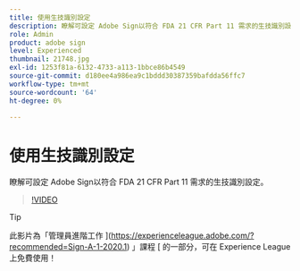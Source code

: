 ```yaml
---
title: 使用生技識別設定
description: 瞭解可設定 Adobe Sign以符合 FDA 21 CFR Part 11 需求的生技識別設定
role: Admin
product: adobe sign
level: Experienced
thumbnail: 21748.jpg
exl-id: 1253f81a-6132-4733-a113-1bbce86b4549
source-git-commit: d180ee4a986ea9c1bddd30387359bafdda56ffc7
workflow-type: tm+mt
source-wordcount: '64'
ht-degree: 0%

---
```


# 使用生技識別設定

瞭解可設定 Adobe Sign以符合 FDA 21 CFR Part 11 需求的生技識別設定。

>[!VIDEO](https://video.tv.adobe.com/v/21748?hidetitle=true)

>[!TIP]
>
>此影片為「管理員進階工作 ](https://experienceleague.adobe.com/?recommended=Sign-A-1-2020.1) 」課程 [ 的一部分，可在 Experience League 上免費使用！
